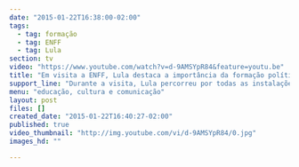 ```yaml
---
date: "2015-01-22T16:38:00-02:00"
tags:
  - tag: formação
  - tag: ENFF
  - tag: Lula
section: tv
video: "https://www.youtube.com/watch?v=d-9AMSYpR84&feature=youtu.be"
title: "Em visita a ENFF, Lula destaca a importância da formação política"
support_line: "Durante a visita, Lula percorreu por todas as instalações da Escola e conversou com militantes do MST sobre o atual cenário político nacional."
menu: "educação, cultura e comunicação"
layout: post
files: []
created_date: "2015-01-22T16:40:27-02:00"
published: true
video_thumbnail: "http://img.youtube.com/vi/d-9AMSYpR84/0.jpg"
images_hd: ""

---
```

